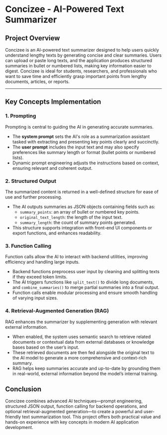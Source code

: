 # Concizee - AI-Powered Text Summarizer

## Project Overview
Concizee is an AI-powered text summarizer designed to help users quickly understand lengthy texts by generating concise and clear summaries. Users can upload or paste long texts, and the application produces structured summaries in bullet or numbered lists, making key information easier to digest. Concizee is ideal for students, researchers, and professionals who want to save time and efficiently grasp important points from lengthy documents, articles, or reports.

---

## Key Concepts Implementation

### 1. Prompting
Prompting is central to guiding the AI in generating accurate summaries.  
- The **system prompt** sets the AI's role as a summarization assistant tasked with extracting and presenting key points clearly and succinctly.  
- The **user prompt** includes the input text and may also specify preferences like summary length or format (bullet points or numbered lists).  
- Dynamic prompt engineering adjusts the instructions based on context, ensuring relevant and coherent output.

### 2. Structured Output
The summarized content is returned in a well-defined structure for ease of use and further processing.  
- The AI outputs summaries as JSON objects containing fields such as:  
  - `summary_points`: an array of bullet or numbered key points.  
  - `original_text_length`: the length of the input text.  
  - `summary_length`: the count of summary points generated.  
- This structure supports integration with front-end UI components or export functions, and enhances readability.

### 3. Function Calling
Function calls allow the AI to interact with backend utilities, improving efficiency and handling large inputs.  
- Backend functions preprocess user input by cleaning and splitting texts if they exceed token limits.  
- The AI triggers functions like `split_text()` to divide long documents, and `combine_summaries()` to merge partial summaries into a final output.  
- Function calls enable modular processing and ensure smooth handling of varying input sizes.

### 4. Retrieval-Augmented Generation (RAG)
RAG enhances the summarizer by supplementing generation with relevant external information.  
- When enabled, the system uses semantic search to retrieve related documents or contextual data from external databases or knowledge bases based on the user’s input.  
- These retrieved documents are then fed alongside the original text to the AI model to generate a more comprehensive and context-rich summary.  
- RAG helps keep summaries accurate and up-to-date by grounding them in real-world, external information beyond the model’s internal training.

## Conclusion
Concizee combines advanced AI techniques—prompt engineering, structured JSON output, function calling for backend operations, and optional retrieval-augmented generation—to create a powerful and user-friendly text summarization tool. This project offers both practical value and hands-on experience with key concepts in modern AI application development.
